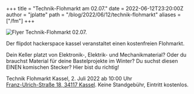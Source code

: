 +++
title = "Technik-Flohmarkt am 02.07."
date = 2022-06-12T23:20:00Z
author = "jplatte"
path = "/blog/2022/06/12/technik-flohmarkt"
aliases = ["/fm"]
+++

![Flyer Technik-Flohmarkt 02.07.](/media/2022-06-12-flohmarkt.jpg)

Der flipdot hackerspace kassel veranstaltet einen kostenfreien Flohmarkt.

Dein Keller platzt von Elektronik-, Elektrik- und Mechanikmaterial? Oder du
brauchst Material für deine Bastelprojekte im Winter? Du suchst diesen EINEN
komischen Stecker? Hier bist du richtig!

Technik Flohmarkt Kassel, 2. Juli 2022 ab
<time datetime="2022-07-02T10:00:00">10:00 Uhr</time>  
[Franz-Ulrich-Straße 18, 34117 Kassel](/kontakt/#Anfahrt).
Keine Standgebühr, Eintritt kostenlos.

